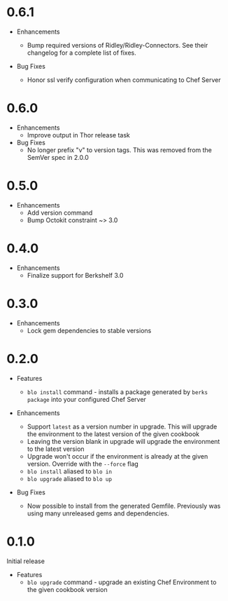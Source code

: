 # 0.6.1

* Enhancements
  * Bump required versions of Ridley/Ridley-Connectors. See their changelog for a complete list of fixes.

* Bug Fixes
  * Honor ssl verify configuration when communicating to Chef Server

# 0.6.0

* Enhancements
  * Improve output in Thor release task
* Bug Fixes
  * No longer prefix "v" to version tags. This was removed from the SemVer spec in 2.0.0

# 0.5.0

* Enhancements
  * Add version command
  * Bump Octokit constraint ~> 3.0

# 0.4.0

* Enhancements
  * Finalize support for Berkshelf 3.0

# 0.3.0

* Enhancements
  * Lock gem dependencies to stable versions

# 0.2.0

* Features
  * `blo install` command - installs a package generated by `berks package` into your configured Chef Server

* Enhancements
  * Support `latest` as a version number in upgrade. This will upgrade the environment to the latest version of the given cookbook
  * Leaving the version blank in upgrade will upgrade the environment to the latest version
  * Upgrade won't occur if the environment is already at the given version. Override with the `--force` flag
  * `blo install` aliased to `blo in`
  * `blo upgrade` aliased to `blo up`

* Bug Fixes
  * Now possible to install from the generated Gemfile. Previously was using many unreleased gems and dependencies.

# 0.1.0

Initial release

* Features
  * `blo upgrade` command - upgrade an existing Chef Environment to the given cookbook version
